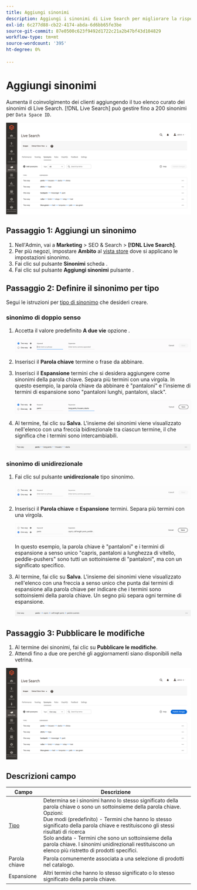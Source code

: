 ```yaml
---
title: Aggiungi sinonimi
description: Aggiungi i sinonimi di Live Search per migliorare la risposta alle richieste di ricerca.
exl-id: 6c277d88-cb22-4174-abda-6d6bb65fe3be
source-git-commit: 87e0500c623f9492d1722c21a2b47bf43d104829
workflow-type: tm+mt
source-wordcount: '395'
ht-degree: 0%

---
```


# Aggiungi sinonimi

Aumenta il coinvolgimento dei clienti aggiungendo il tuo elenco curato dei sinonimi di Live Search. [!DNL Live Search] può gestire fino a 200 sinonimi per `Data Space ID`.

![[!DNL Live Search] sinonimi](assets/synonym-workspace.png)

## Passaggio 1: Aggiungi un sinonimo

1. Nell&#39;Admin, vai a **Marketing** > SEO &amp; Search > **[!DNL Live Search]**.
1. Per più negozi, impostare **Ambito** al [vista store](https://docs.magento.com/user-guide/configuration/scope.html) dove si applicano le impostazioni sinonimo.
1. Fai clic sul pulsante **Sinonimi** scheda .
1. Fai clic sul pulsante **Aggiungi sinonimi** pulsante .

## Passaggio 2: Definire il sinonimo per tipo

Segui le istruzioni per [tipo di sinonimo](synonyms-type.md) che desideri creare.

### sinonimo di doppio senso

1. Accetta il valore predefinito **A due vie** opzione .

   ![Aggiungi sinonimo di bidirezionale](assets/synonym-add-two-way.png)


1. Inserisci il **Parola chiave** termine o frase da abbinare.
1. Inserisci il **Espansione** termini che si desidera aggiungere come sinonimi della parola chiave. Separa più termini con una virgola.
In questo esempio, la parola chiave da abbinare è &quot;pantaloni&quot; e l&#39;insieme di termini di espansione sono &quot;pantaloni lunghi, pantaloni, slack&quot;.

   ![Esempio di sinonimo a due vie](assets/synonym-add-two-way-example.png)

1. Al termine, fai clic su **Salva**.
L&#39;insieme dei sinonimi viene visualizzato nell&#39;elenco con una freccia bidirezionale tra ciascun termine, il che significa che i termini sono intercambiabili.

   ![sinonimo di doppio senso](assets/synonym-two-way.png)

### sinonimo di unidirezionale

1. Fai clic sul pulsante **unidirezionale** tipo sinonimo.

   ![Aggiungi sinonimo di unidirezionale](assets/synonym-add-one-way.png)

1. Inserisci il **Parola chiave** e **Espansione** termini. Separa più termini con una virgola.

   ![Esempio di sinonimo di unidirezionale](assets/synonym-add-one-way-example.png)

   In questo esempio, la parola chiave è &quot;pantaloni&quot; e i termini di espansione a senso unico &quot;capris, pantaloni a lunghezza di vitello, peddle-pushers&quot; sono tutti un sottoinsieme di &quot;pantaloni&quot;, ma con un significato specifico.

1. Al termine, fai clic su **Salva**.
L&#39;insieme dei sinonimi viene visualizzato nell&#39;elenco con una freccia a senso unico che punta dai termini di espansione alla parola chiave per indicare che i termini sono sottoinsiemi della parola chiave. Un segno più separa ogni termine di espansione.

   ![sinonimo di unidirezionale](assets/synonym-one-way.png)

## Passaggio 3: Pubblicare le modifiche

1. Al termine dei sinonimi, fai clic su **Pubblicare le modifiche**.
1. Attendi fino a due ore perché gli aggiornamenti siano disponibili nella vetrina.

![Pubblicare le modifiche](assets/synonym-publish.png)

## Descrizioni campo

| Campo | Descrizione |
|--- |--- |
| [Tipo](synonyms.md) | Determina se i sinonimi hanno lo stesso significato della parola chiave o sono un sottoinsieme della parola chiave. Opzioni:<br />Due modi (predefinito) - Termini che hanno lo stesso significato della parola chiave e restituiscono gli stessi risultati di ricerca<br />Solo andata - Termini che sono un sottoinsieme della parola chiave. I sinonimi unidirezionali restituiscono un elenco più ristretto di prodotti specifici. |
| Parola chiave | Parola comunemente associata a una selezione di prodotti nel catalogo. |
| Espansione | Altri termini che hanno lo stesso significato o lo stesso significato della parola chiave. |
